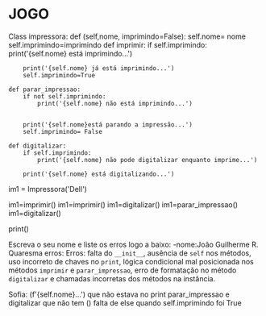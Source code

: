 # JOGO
Class impressora:
    def (self,nome, imprimindo=False):
        self.nome= nome
        self.imprimindo=imprimindo
    def imprimir:
        if self.imprimindo:
            print('{self.nome} está imprimindo...')
            
        
        print('{self.nome} já está imprimindo...')
        self.imprimindo=True
        
    def parar_impressao:
        if not self.imprimindo:
            print('{self.nome} não está imprimindo...')
        
        
        print('{self.nome}está parando a impressão...')
        self.imprimindo= False
        
    def digitalizar:
        if self.imprimindo:
            print('{self.nome} não pode digitalizar enquanto imprime...')
            
        print('{self.nome} está digitalizando...')

im1 = Impressora('Dell')
      
im1=imprimir()
im1=imprimir()
im1=digitalizar()
im1=parar_impressao()
im1=digitalizar()

print()


Escreva o seu nome e liste os erros logo a baixo: 
-nome:João Guilherme R. Quaresma erros: Erros: falta do `__init__`, ausência de `self` nos métodos, uso incorreto de chaves no `print`, lógica condicional mal posicionada nos métodos `imprimir` e `parar_impressao`, erro de formatação no método `digitalizar` e chamadas incorretas dos métodos na instância.

Sofia:
(f'{self.nome}...') que não estava no print
parar_impressao e digitalizar que não tem ()
falta de else quando self.imprimindo foi True
